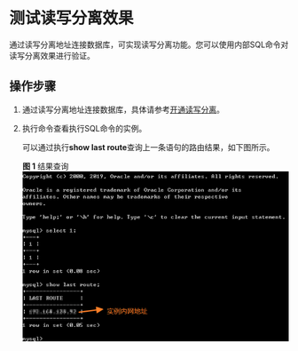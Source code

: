 # 测试读写分离效果<a name="rds_11_0021"></a>

通过读写分离地址连接数据库，可实现读写分离功能。您可以使用内部SQL命令对读写分离效果进行验证。

## 操作步骤<a name="zh-cn_topic_0200122236_section10239478915"></a>

1.  通过读写分离地址连接数据库，具体请参考[开通读写分离](开通读写分离.md)。
2.  执行命令查看执行SQL命令的实例。

    可以通过执行**show last route**查询上一条语句的路由结果，如下图所示。

    **图 1**  结果查询<a name="zh-cn_topic_0200122236_fig0498191993017"></a>  
    ![](figures/结果查询.png "结果查询")


